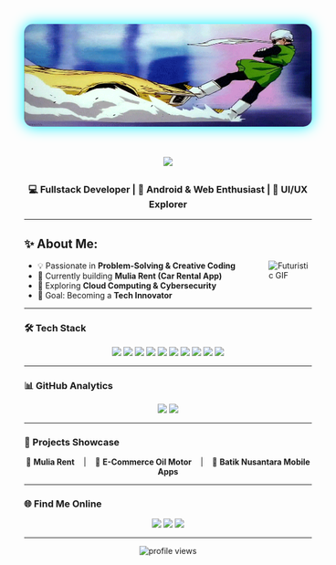 <div align="center">
  <img src="assets/stop.gif" width="1000" height="180" style="border-radius:15px; box-shadow: 0 0 25px #00f0ff;" />
</div>

<h1 align="center">
    <img src="https://readme-typing-svg.herokuapp.com/?font=Righteous&size=40&center=true&vCenter=true&width=900&height=80&duration=4000&lines=Hi+there+👋,+I'm+Fais+Nur+Amrulloh" />
</h1>

<h3 align="center">💻 Fullstack Developer | 🚀 Android & Web Enthusiast | 🎨 UI/UX Explorer</h3>

---

## ✨ About Me:
<img width="15%" align="right" alt="Futuristic GIF" src="https://media3.giphy.com/media/v1.Y2lkPTc5MGI3NjExNWVyMWNodm4xamJ0cmJxdHkxenM0c3lydDQ4aWJwYjJkczc3ZmFtaSZlcD12MV9pbnRlcm5hbF9naWZfYnlfaWQmY3Q9Zw/fmMdxlVwsCmTtA4V6a/giphy.gif" />

- 💡 Passionate in **Problem-Solving & Creative Coding**  
- 🔭 Currently building **Mulia Rent (Car Rental App)**  
- 🌱 Exploring **Cloud Computing & Cybersecurity**  
- 🎯 Goal: Becoming a **Tech Innovator**  

---

### 🛠️ Tech Stack
<p align="center">
  <img src="https://img.shields.io/badge/Java-ED8B00?style=for-the-badge&logo=openjdk&logoColor=white" />
  <img src="https://img.shields.io/badge/PHP-777BB4?style=for-the-badge&logo=php&logoColor=white" />
  <img src="https://img.shields.io/badge/JavaScript-F7DF1E?style=for-the-badge&logo=javascript&logoColor=black" />
  <img src="https://img.shields.io/badge/HTML5-E34F26?style=for-the-badge&logo=html5&logoColor=white" />
  <img src="https://img.shields.io/badge/CSS3-1572B6?style=for-the-badge&logo=css3&logoColor=white" />
  <img src="https://img.shields.io/badge/Bootstrap-7952B3?style=for-the-badge&logo=bootstrap&logoColor=white" />
  <img src="https://img.shields.io/badge/Android-3DDC84?style=for-the-badge&logo=android&logoColor=white" />
  <img src="https://img.shields.io/badge/MySQL-4479A1?style=for-the-badge&logo=mysql&logoColor=white" />
  <img src="https://img.shields.io/badge/Git-F05032?style=for-the-badge&logo=git&logoColor=white" />
  <img src="https://img.shields.io/badge/Postman-FF6C37?style=for-the-badge&logo=postman&logoColor=white" />
</p>

---

### 📊 GitHub Analytics
<p align="center">
  <img src="https://github-readme-stats.vercel.app/api?username=faisnur26&show_icons=true&theme=radical" height="165"/>
  <img src="https://github-readme-streak-stats.herokuapp.com?user=faisnur26&theme=radical&hide_border=false" height="165"/>
</p>

---

### 🚀 Projects Showcase
<div align="center">
  <p>
    🔗 <b>Mulia Rent</b> &nbsp;&nbsp; | &nbsp;&nbsp; 🔗 <b>E-Commerce Oil Motor</b> &nbsp;&nbsp; | &nbsp;&nbsp; 🔗 <b>Batik Nusantara Mobile Apps</b>
  </p>
</div>

---

### 🌐 Find Me Online
<p align="center">
  <a href="https://www.linkedin.com/in/fais-nur-amrulloh-20910a381"><img src="https://img.shields.io/badge/LinkedIn-00a0dc?style=for-the-badge&logo=linkedin&logoColor=white" /></a>
  <a href="https://www.instagram.com/fais_26a"><img src="https://img.shields.io/badge/Instagram-e4405f?style=for-the-badge&logo=instagram&logoColor=white" /></a>
  <a href="mailto:faisnuramrulloh@gmail.com"><img src="https://img.shields.io/badge/Email-dd4b39?style=for-the-badge&logo=gmail&logoColor=white" /></a>
</p>

---

<p align="center">
  <img src="https://komarev.com/ghpvc/?username=faisnur26&color=00f0ff&style=for-the-badge" alt="profile views"/>
</p>
